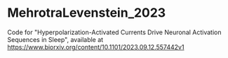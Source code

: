 # MehrotraLevenstein_2023

Code for "Hyperpolarization-Activated Currents Drive Neuronal Activation Sequences in Sleep", available at https://www.biorxiv.org/content/10.1101/2023.09.12.557442v1

